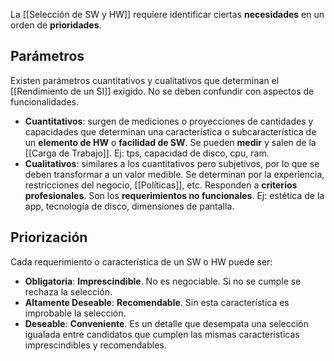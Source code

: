 La [[Selección de SW y HW]] requiere identificar ciertas **necesidades** en un orden de **prioridades**.

## Parámetros

Existen parámetros cuantitativos y cualitativos que determinan el [[Rendimiento de un SI]] exigido. No se deben confundir con aspectos de funcionalidades.

- **Cuantitativos**: surgen de mediciones o proyecciones de cantidades y capacidades que determinan una característica o subcaracterística de un **elemento de HW** o **facilidad de SW**. Se pueden **medir** y salen de la [[Carga de Trabajo]]. Ej: tps, capacidad de disco, cpu, ram.
- **Cualitativos**: similares a los cuantitativos pero subjetivos, por lo que se deben transformar a un valor medible. Se determinan por la experiencia, restricciones del negocio, [[Políticas]], etc. Responden a **criterios profesionales**. Son los **requerimientos no funcionales**. Ej: estética de la app, tecnología de disco, dimensiones de pantalla.

## Priorización

Cada requerimiento o característica de un SW o HW puede ser:
- **Obligatoria**: **Imprescindible**. No es negociable. Si no se cumple se rechaza la selección.
- **Altamente Deseable**: **Recomendable**. Sin esta característica es improbable la selección.
- **Deseable**: **Conveniente**. Es un detalle que desempata una selección igualada entre candidatos que cumplen las mismas características imprescindibles y recomendables.

